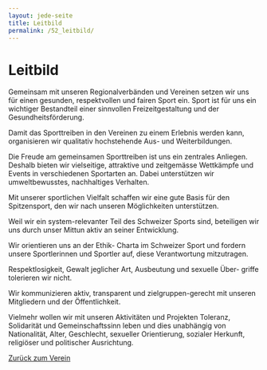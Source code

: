 ```yaml
---
layout: jede-seite
title: Leitbild
permalink: /52_leitbild/
---
```


# Leitbild

Gemeinsam mit unseren Regionalverbänden und Vereinen setzen wir uns für einen gesunden, respektvollen und fairen Sport ein. Sport ist für uns ein wichtiger Bestandteil einer sinnvollen Freizeitgestaltung und der Gesundheitsförderung.

Damit das Sporttreiben in den Vereinen zu einem Erlebnis werden kann, organisieren wir qualitativ hochstehende Aus- und Weiterbildungen.

Die Freude am gemeinsamen Sporttreiben ist uns ein zentrales Anliegen. Deshalb bieten wir vielseitige, attraktive und zeitgemässe Wettkämpfe und Events in verschiedenen Sportarten an. Dabei unterstützen wir umweltbewusstes, nachhaltiges Verhalten.

Mit unserer sportlichen Vielfalt schaffen wir eine gute Basis für den Spitzensport, den wir nach unseren Möglichkeiten unterstützen.

Weil wir ein system-relevanter Teil des Schweizer Sports sind, beteiligen wir uns durch unser Mittun aktiv an seiner Entwicklung.

Wir orientieren uns an der Ethik- Charta im Schweizer Sport und fordern unsere Sportlerinnen und Sportler auf, diese Verantwortung mitzutragen.

Respektlosigkeit, Gewalt jeglicher Art, Ausbeutung und sexuelle Über- griffe tolerieren wir nicht.

Wir kommunizieren aktiv, transparent und zielgruppen-gerecht mit unseren Mitgliedern und der Öffentlichkeit.

Vielmehr wollen wir mit unseren Aktivitäten und Projekten Toleranz, Solidarität und Gemeinschaftssinn leben und dies unabhängig von Nationalität, Alter, Geschlecht, sexueller Orientierung, sozialer Herkunft, religiöser und politischer Ausrichtung.

<a href="{{ '/verein' | relative_url }}">Zurück zum Verein</a>
